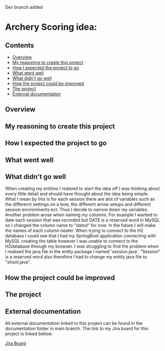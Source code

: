 Dev branch added
# Archery Scoring idea:

## Contents
* [Overview](https://github.com/DylanPatel11/Archery-Scoring/blob/main/README.md#overview)
* [My reasoning to create this project](https://github.com/DylanPatel11/Archery-Scoring/blob/main/README.md#my-reasoning-to-create-this-project)
* [How I expected the project to go](https://github.com/DylanPatel11/Archery-Scoring/blob/main/README.md#how-i-expected-the-project-to-go)
* [What went well](https://github.com/DylanPatel11/Archery-Scoring/blob/main/README.md#what-went-well)
* [What didn't go well](https://github.com/DylanPatel11/Archery-Scoring/blob/main/README.md#what-didnt-go-well)
* [How the project could be improved](https://github.com/DylanPatel11/Archery-Scoring/blob/main/README.md#how-the-project-could-be-improved)
* [The project](https://github.com/DylanPatel11/Archery-Scoring/blob/main/README.md#the-project)
* [External documentation](https://github.com/DylanPatel11/Archery-Scoring/blob/main/README.md#external-documentation)

## Overview

## My reasoning to create this project



## How I expected the project to go


## What went well



## What didn't go well
When creating my entities I realsied to start the idea off I was thinking about every little detail and should have thought about the idea being simple. What I mean by this is for each session there are alot of variables such as the differernt settings on a bow, the different arrow setups and different session environments ect. Thus I decide to narrow down my variables. Another problem arose when naming my columns. For example I wanted to date each session that was recorded but DATE is a reserved word in MySQL so I changed the column name to "dated" for now. In the future I will make the names of each column neater.
When trying to connect to the H2 database I could see that I had my SpringBoot application connecting with MySQL creating the table however I was unable to connect to the H2database through my browser. I was struggling to find the problem when I realised the java file in the entity package I named 'session.java'. "Session" is a reserved word also therefore I had to change my entity java file to "shoot.java".


## How the project could be improved



## The project


## External documentation
All external documentation linked to this project can be found in the documentation folder in main branch. The link to my Jira board for this project is linked bellow.

[Jira Board](https://dylan-patel.atlassian.net/jira/software/projects/AP/boards/5 "Dylan's Archery Project Jira Board")
